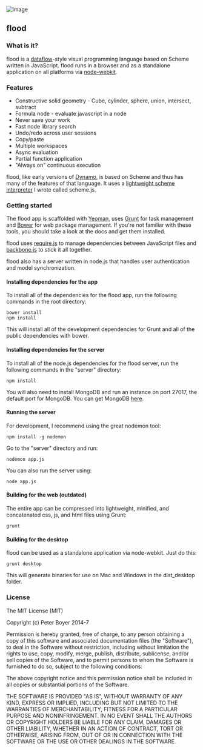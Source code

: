 ![Image](https://raw.github.com/pboyer/flood/master/extra/screenshot.png) 


## flood

### What is it?

flood is a [dataflow](http://en.wikipedia.org/wiki/Dataflow_programming)-style visual programming language based on Scheme written in JavaScript.  flood runs in a browser and as a standalone application on all platforms via [node-webkit](https://github.com/rogerwang/node-webkit).  

### Features

* Constructive solid geometry - Cube, cylinder, sphere, union, intersect, subtract
* Formula node - evaluate javascript in a node
* Never save your work
* Fast node library search
* Undo/redo across user sessions
* Copy/paste
* Multiple workspaces
* Async evaluation
* Partial function application
* "Always on" continuous execution

flood, like early versions of [Dynamo](http://github.com/ikeough/Dynamo), is based on Scheme and thus has many of the features of that language.  It uses a [lightweight scheme interpreter](http://github.com/pboyer/scheme.js) I wrote called scheme.js.

### Getting started

The flood app is scaffolded with [Yeoman](http://yeoman.io/), uses [Grunt](http://gruntjs.com/) for task management and [Bower](http://bower.io/) for web package management.  If you're not familiar with these tools, you should take a look at the docs and get them installed.  

flood uses [require.js](http://requirejs.org/) to manage dependencies between JavaScript files and [backbone.js](http://backbonejs.org/) to stick it all together. 

flood also has a server written in node.js that handles user authentication and model synchronization. 

#### Installing dependencies for the app

To install all of the dependencies for the flood app, run the following commands in the root directory:

	bower install
	npm install

This will install all of the development dependencies for Grunt and all of the public dependencies with bower.

#### Installing dependencies for the server

To install all of the node.js dependencies for the flood server, run the following commands in the "server" directory:

	npm install

You will also need to install MongoDB and run an instance on port 27017, the default port for MongoDB.  You can get MongoDB [here](http://www.mongodb.org/downloads).


#### Running the server

For development, I recommend using the great nodemon tool:

	npm install -g nodemon

Go to the "server" directory and run:

	nodemon app.js

You can also run the server using:

	node app.js


#### Building for the web (outdated)

The entire app can be compressed into lightweight, minified, and concatenated css, js, and html files using Grunt:

	grunt 


#### Building for the desktop

flood can be used as a standalone application via node-webkit.  Just do this:

	grunt desktop

This will generate binaries for use on Mac and Windows in the dist_desktop folder.


### License

The MIT License (MIT)

Copyright (c) Peter Boyer 2014-7

Permission is hereby granted, free of charge, to any person obtaining a copy
of this software and associated documentation files (the "Software"), to deal
in the Software without restriction, including without limitation the rights
to use, copy, modify, merge, publish, distribute, sublicense, and/or sell
copies of the Software, and to permit persons to whom the Software is
furnished to do so, subject to the following conditions:

The above copyright notice and this permission notice shall be included in
all copies or substantial portions of the Software.

THE SOFTWARE IS PROVIDED "AS IS", WITHOUT WARRANTY OF ANY KIND, EXPRESS OR
IMPLIED, INCLUDING BUT NOT LIMITED TO THE WARRANTIES OF MERCHANTABILITY,
FITNESS FOR A PARTICULAR PURPOSE AND NONINFRINGEMENT. IN NO EVENT SHALL THE
AUTHORS OR COPYRIGHT HOLDERS BE LIABLE FOR ANY CLAIM, DAMAGES OR OTHER
LIABILITY, WHETHER IN AN ACTION OF CONTRACT, TORT OR OTHERWISE, ARISING FROM,
OUT OF OR IN CONNECTION WITH THE SOFTWARE OR THE USE OR OTHER DEALINGS IN
THE SOFTWARE.

